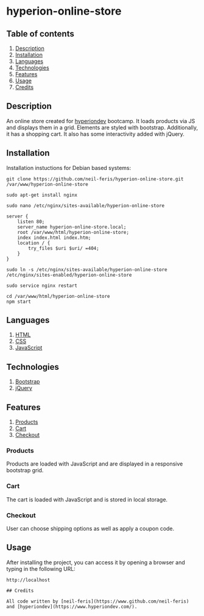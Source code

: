 # hyperion-online-store

<!-- Table of contents with description, installation instructions, languages, Technologies and features -->

## Table of contents

1. [Description](#description)
2. [Installation](#installation)
3. [Languages](#languages)
4. [Technologies](#technologies)
5. [Features](#features)
6. [Usage](#usage)
7. [Credits](#credits)

## Description

An online store created for [hyperiondev](https://www.hyperiondev.com/) bootcamp.
It loads products via JS and displays them in a grid. Elements are styled with bootstrap. Additionally, it has a shopping cart. It also has some interactivity added with jQuery.

## Installation

Installation instuctions for Debian based systems:

<!-- Installation instructions for running a local webserver pointed at project root -->
<!-- clone the repository into var/www -->

```
git clone https://github.com/neil-feris/hyperion-online-store.git /var/www/hyperion-online-store
```

<!-- install nginx  -->

```
sudo apt-get install nginx
```

<!-- create a new nginx config file -->

```
sudo nano /etc/nginx/sites-available/hyperion-online-store
```

<!-- add the following to the config file -->

```
server {
    listen 80;
    server_name hyperion-online-store.local;
    root /var/www/html/hyperion-online-store;
    index index.html index.htm;
    location / {
        try_files $uri $uri/ =404;
    }
}
```

<!-- enable the new config file -->

```
sudo ln -s /etc/nginx/sites-available/hyperion-online-store /etc/nginx/sites-enabled/hyperion-online-store
```

<!-- restart nginx -->

```
sudo service nginx restart
```

<!-- run the project -->

```
cd /var/www/html/hyperion-online-store
npm start
```

<!-- list of languages used -->

## Languages

1. [HTML](https://en.wikipedia.org/wiki/HTML)
2. [CSS](https://en.wikipedia.org/wiki/CSS)
3. [JavaScript](https://en.wikipedia.org/wiki/JavaScript)

<!-- list of frameworks and toolkits used -->

## Technologies

1. [Bootstrap](https://getbootstrap.com/)
2. [jQuery](https://jquery.com/)

<!-- list of features -->

## Features

1. [Products](#products)
2. [Cart](#cart)
3. [Checkout](#checkout)

### Products

Products are loaded with JavaScript and are displayed in a responsive bootstrap grid.

### Cart

The cart is loaded with JavaScript and is stored in local storage.

### Checkout

User can choose shipping options as well as apply a coupon code.

## Usage

After installing the project, you can access it by opening a browser and typing in the following URL:

```
http://localhost
```

```
## Credits

All code written by [neil-feris](https://www.github.com/neil-feris) and [hyperiondev](https://www.hyperiondev.com/).
```
